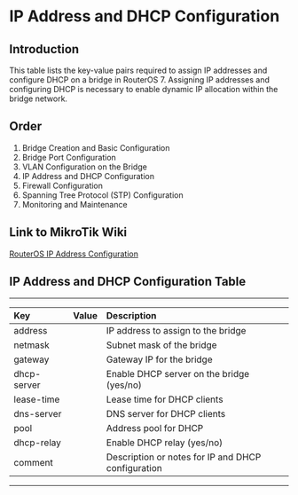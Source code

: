 # IP Address and DHCP Configuration

## Introduction

This table lists the key-value pairs required to assign IP addresses and configure DHCP on a bridge in RouterOS 7.
Assigning IP addresses and configuring DHCP is necessary to enable dynamic IP allocation within the bridge network.

## Order

1. Bridge Creation and Basic Configuration
2. Bridge Port Configuration
3. VLAN Configuration on the Bridge
4. IP Address and DHCP Configuration
5. Firewall Configuration
6. Spanning Tree Protocol (STP) Configuration
7. Monitoring and Maintenance

## Link to MikroTik Wiki

[RouterOS IP Address Configuration](https://wiki.mikrotik.com/wiki/Manual:IP/Address)

## IP Address and DHCP Configuration Table

---

| Key         | Value | Description                                        |
| :---------- | :---- | :------------------------------------------------- |
| address     |       | IP address to assign to the bridge                 |
| netmask     |       | Subnet mask of the bridge                          |
| gateway     |       | Gateway IP for the bridge                          |
| dhcp-server |       | Enable DHCP server on the bridge (yes/no)          |
| lease-time  |       | Lease time for DHCP clients                        |
| dns-server  |       | DNS server for DHCP clients                        |
| pool        |       | Address pool for DHCP                              |
| dhcp-relay  |       | Enable DHCP relay (yes/no)                         |
| comment     |       | Description or notes for IP and DHCP configuration |

---

